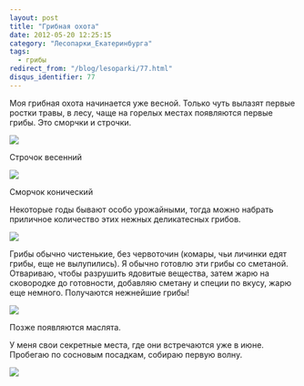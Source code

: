 ```yaml
---
layout: post
title: "Грибная охота"
date: 2012-05-20 12:25:15
category: "Лесопарки_Екатеринбурга"
tags:
  - грибы
redirect_from: "/blog/lesoparki/77.html"
disqus_identifier: 77
---
```

Моя грибная охота начинается уже весной. Только чуть вылазят первые
ростки травы, в лесу, чаще на горелых местах появляются первые грибы.
Это сморчки и строчки.

![](http://fishingguru.ru/uploads/images/00/00/01/2012/05/20/fdb07a.jpg)

Строчок весенний

![](http://fishingguru.ru/uploads/images/00/00/01/2012/05/20/ed371a.jpg)

Сморчок конический

Некоторые годы бывают особо урожайными, тогда можно набрать приличное
количество этих нежных деликатесных грибов.

![](http://fishingguru.ru/uploads/images/00/00/01/2012/05/20/9333ef.jpg)

Грибы обычно чистенькие, без червоточин (комары, чьи личинки едят грибы,
еще не вылупились). Я обычно готовлю эти грибы со сметаной. Отвариваю,
чтобы разрушить ядовитые вещества, затем жарю на сковородке до
готовности, добавляю сметану и специи по вкусу, жарю еще немного.
Получаются нежнейшие грибы!

![](http://fishingguru.ru/uploads/images/00/00/01/2012/05/20/a80929.jpg)

Позже появляются маслята.

У меня свои секретные места, где они встречаются уже в июне. Пробегаю по
сосновым посадкам, собираю первую волну.

![](http://fishingguru.ru/uploads/images/00/00/01/2012/05/20/20b964.jpg)

